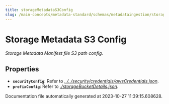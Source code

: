 ```yaml
---
title: storageMetadataS3Config
slug: /main-concepts/metadata-standard/schemas/metadataingestion/storage/storagemetadatas3config
---
```


# Storage Metadata S3 Config

*Storage Metadata Manifest file S3 path config.*

## Properties

- **`securityConfig`**: Refer to *[../../security/credentials/awsCredentials.json](#/../security/credentials/awsCredentials.json)*.
- **`prefixConfig`**: Refer to *[./storageBucketDetails.json](#storageBucketDetails.json)*.


Documentation file automatically generated at 2023-10-27 11:39:15.608628.
